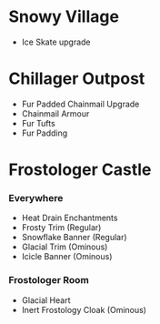 # Snowy Village

* Ice Skate upgrade

# Chillager Outpost

* Fur Padded Chainmail Upgrade
* Chainmail Armour
* Fur Tufts
* Fur Padding

# Frostologer Castle

### Everywhere
* Heat Drain Enchantments
* Frosty Trim (Regular)
* Snowflake Banner (Regular)
* Glacial Trim (Ominous)
* Icicle Banner (Ominous)

### Frostologer Room
* Glacial Heart
* Inert Frostology Cloak (Ominous)